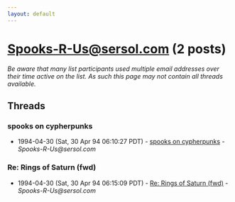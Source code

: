 ```yaml
---
layout: default
---
```


# Spooks-R-Us@sersol.com (2 posts)

_Be aware that many list participants used multiple email addresses over their time active on the list. As such this page may not contain all threads available._

## Threads

### spooks on cypherpunks
+ 1994-04-30 (Sat, 30 Apr 94 06:10:27 PDT) - [spooks on cypherpunks](/archive/1994/04/88f37a1b5b2e613ce84dd9325394ef870753cedfd2230019d6e61270d6f5c577) - _Spooks-R-Us@sersol.com_

### Re: Rings of Saturn (fwd)
+ 1994-04-30 (Sat, 30 Apr 94 06:15:09 PDT) - [Re: Rings of Saturn (fwd)](/archive/1994/04/1c293d770a08eb29843eff1dcac44d8b406d5356104ca9da7de8ed183e742536) - _Spooks-R-Us@sersol.com_

